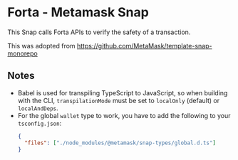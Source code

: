 # Forta - Metamask Snap

This Snap calls Forta APIs to verify the safety of a transaction.

This was adopted from https://github.com/MetaMask/template-snap-monorepo

## Notes

- Babel is used for transpiling TypeScript to JavaScript, so when building with the CLI,
  `transpilationMode` must be set to `localOnly` (default) or `localAndDeps`.
- For the global `wallet` type to work, you have to add the following to your `tsconfig.json`:
  ```json
  {
    "files": ["./node_modules/@metamask/snap-types/global.d.ts"]
  }
  ```
